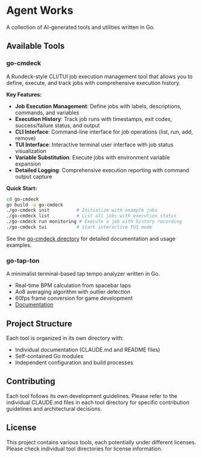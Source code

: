 # Agent Works

A collection of AI-generated tools and utilities written in Go.

## Available Tools

### go-cmdeck

A Rundeck-style CLI/TUI job execution management tool that allows you to define, execute, and track jobs with comprehensive execution history.

**Key Features:**
- **Job Execution Management**: Define jobs with labels, descriptions, commands, and variables
- **Execution History**: Track job runs with timestamps, exit codes, success/failure status, and output
- **CLI Interface**: Command-line interface for job operations (list, run, add, remove)
- **TUI Interface**: Interactive terminal user interface with job status visualization
- **Variable Substitution**: Execute jobs with environment variable expansion
- **Detailed Logging**: Comprehensive execution reporting with command output capture

**Quick Start:**
```bash
cd go-cmdeck
go build -o go-cmdeck
./go-cmdeck init          # Initialize with example jobs
./go-cmdeck list          # List all jobs with execution status
./go-cmdeck run monitoring # Execute a job with history recording
./go-cmdeck tui           # Start interactive TUI mode
```

See the [go-cmdeck directory](./go-cmdeck/) for detailed documentation and usage examples.

### go-tap-ton
A minimalist terminal-based tap tempo analyzer written in Go.
- Real-time BPM calculation from spacebar taps
- Ao8 averaging algorithm with outlier detection  
- 60fps frame conversion for game development
- [Documentation](./go-tap-ton/README.md)

## Project Structure

Each tool is organized in its own directory with:
- Individual documentation (CLAUDE.md and README files)
- Self-contained Go modules
- Independent configuration and build processes

## Contributing

Each tool follows its own development guidelines. Please refer to the individual CLAUDE.md files in each tool directory for specific contribution guidelines and architectural decisions.

## License

This project contains various tools, each potentially under different licenses. Please check individual tool directories for license information.
